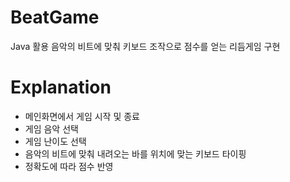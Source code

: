 # BeatGame
Java 활용 음악의 비트에 맞춰 키보드 조작으로 점수를 얻는 리듬게임 구현

# Explanation
* 메인화면에서 게임 시작 및 종료
* 게임 음악 선택
* 게임 난이도 선택
* 음악의 비트에 맞춰 내려오는 바를 위치에 맞는 키보드 타이핑
* 정확도에 따라 점수 반영

